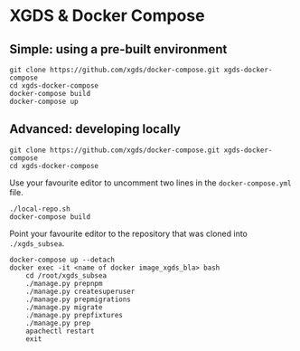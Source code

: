 # XGDS & Docker Compose

## Simple: using a pre-built environment

```
git clone https://github.com/xgds/docker-compose.git xgds-docker-compose
cd xgds-docker-compose
docker-compose build
docker-compose up
```

## Advanced: developing locally

```
git clone https://github.com/xgds/docker-compose.git xgds-docker-compose
cd xgds-docker-compose
```

Use your favourite editor to uncomment two lines in the `docker-compose.yml` file.

```
./local-repo.sh
docker-compose build
```

Point your favourite editor to the repository that was cloned into `./xgds_subsea`.

```
docker-compose up --detach
docker exec -it <name of docker image_xgds_bla> bash
    cd /root/xgds_subsea
    ./manage.py prepnpm
    ./manage.py createsuperuser
    ./manage.py prepmigrations
    ./manage.py migrate
    ./manage.py prepfixtures
    ./manage.py prep
    apachectl restart
    exit
```
